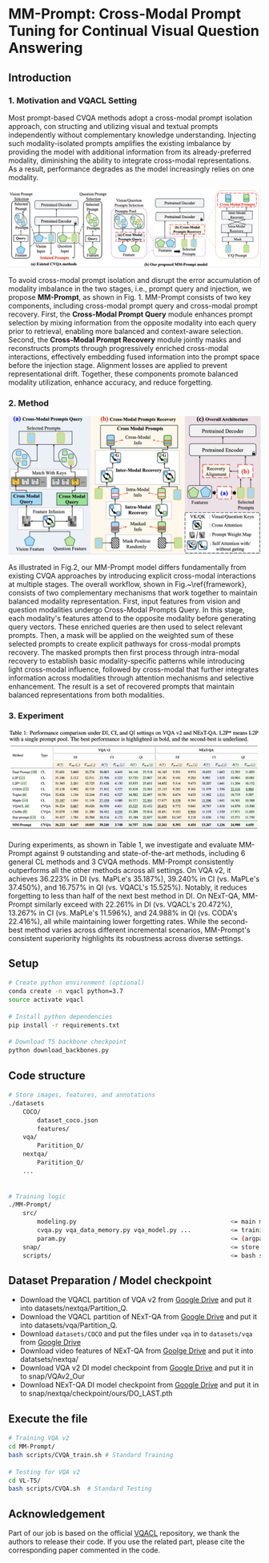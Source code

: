 # MM-Prompt: Cross-Modal Prompt Tuning for Continual Visual Question Answering

## Introduction

### 1. Motivation and VQACL Setting
Most prompt-based CVQA methods adopt a cross-modal prompt isolation approach, con
structing and utilizing visual and textual prompts independently without complementary knowledge
understanding. Injecting such modality-isolated prompts amplifies the existing imbalance by providing the model with additional information from its already-preferred modality, diminishing the ability to integrate cross-modal representations. As a result, performance degrades as the model increasingly relies on one modality.

![code_fig1](code_fig1.jpg)

To avoid cross-modal prompt isolation and disrupt the error accumulation of modality imbalance in the two stages, i.e., prompt query and injection, we propose **MM-Prompt**, as shown in Fig. 1. MM-Prompt consists of two key components, including cross-modal prompt query and cross-modal prompt recovery.
First, the **Cross-Modal Prompt Query** module enhances prompt selection by mixing information from the opposite modality into each query prior to retrieval, enabling more balanced and context-aware selection.
Second, the **Cross-Modal Prompt Recovery** module jointly masks and reconstructs prompts through progressively enriched cross-modal interactions, effectively embedding fused information into the prompt space before the injection stage. Alignment losses are applied to prevent representational drift. Together, these components promote balanced modality utilization, enhance accuracy, and reduce forgetting.

### 2. Method
![Figure 2](fig2.jpg)

As illustrated in Fig.2, our MM-Prompt model differs fundamentally from existing CVQA approaches by introducing explicit cross-modal interactions at multiple stages. The overall workflow, shown in Fig.~\ref{framework}, consists of two complementary mechanisms that work together to maintain balanced modality representation. First, input features from vision and question modalities undergo Cross-Modal Prompts Query. In this stage, each modality's features attend to the opposite modality before generating query vectors. These enriched queries are then used to select relevant prompts. Then, a mask will be applied on the weighted sum of these selected prompts to create explicit pathways for cross-modal prompts recovery. The masked prompts then first process through intra-modal recovery to establish basic modality-specific patterns while introducing light cross-modal influence, followed by cross-modal that further integrates information across modalities through attention mechanisms and selective enhancement. The result is a set of recovered prompts that maintain balanced representations from both modalities. 

### 3. Experiment
<div align="center"><img src="table.jpg" width="600px" alt="Table 1"></div>

During experiments, as shown in Table 1, we investigate and evaluate MM-Prompt against 9 outstanding and state-of-the-art methods, including 6 general CL methods and 3 CVQA methods. MM-Prompt consistently outperforms all the other methods across all settings. On VQA v2, it achieves 36.223% in DI (vs. MaPLe's 35.187%), 39.240\% in CI (vs. MaPLe's 37.450%), and 16.757\% in QI (vs. VQACL's 15.525%). Notably, it reduces forgetting to less than half of the next best method in DI. On NExT-QA, MM-Prompt similarly exceed with 22.261\% in DI (vs. VQACL's 20.472%), 13.267\% in CI (vs. MaPLe's 11.596%), and 24.988\% in QI (vs. CODA's 22.416%), all while maintaining lower forgetting rates. While the second-best method varies across different incremental scenarios, MM-Prompt's consistent superiority highlights its robustness across diverse settings.

## Setup
```bash
# Create python environment (optional)
conda create -n vqacl python=3.7
source activate vqacl

# Install python dependencies
pip install -r requirements.txt

# Download T5 backbone checkpoint
python download_backbones.py

```

## Code structure
```bash
# Store images, features, and annotations
./datasets
    COCO/
        dataset_coco.json
        features/
    vqa/
        Paritition_Q/
    nextqa/
        Paritition_Q/
    ...


# Training logic
./MM-Prompt/
    src/
        modeling.py                                           <= main model classes
        cvqa.py vqa_data_memory.py vqa_model.py ...           <= training executor and dataloader
        param.py                                              <= (argparse) configuration
    snap/                                                     <= store weight checkpoints
    scripts/                                                  <= bash scripts
```

## Dataset Preparation / Model checkpoint
- Download the VQACL partition of VQA v2 from [Google Drive](https://drive.google.com/drive/folders/1fzcTAhMHbaGeB0lU23ZUu2CRSrULV675?usp=sharing) and put it into datasets/nextqa/Partition_Q.
- Download the VQACL partition of NExT-QA from [Google Drive](https://drive.google.com/drive/folders/15BYsnqZ2HXH_4-a1tb9feQZ3pkjQAL5p?usp=sharing) and put it into datasets/vqa/Partition_Q.
- Download `datasets/COCO` and put the files under `vqa` in to `datasets/vqa` from [Google Drive](https://drive.google.com/drive/folders/1MBBhlkP83VMKS2Qe0SmFfzkHhMpIG5wf?usp=sharing)
- Download video features of NExT-QA from [Goolge Drive](https://drive.google.com/drive/folders/15BYsnqZ2HXH_4-a1tb9feQZ3pkjQAL5p?usp=sharing) and put it into datatsets/nextqa/
- Download VQA v2 DI model checkpoint from [Google Drive](https://drive.google.com/file/d/1cG2-l0cnu_PFWSTBcPaF7ZWVtW4pEuOb/view?usp=sharing) and put it in to snap/VQAv2_Our
- Download NExT-QA DI model checkpoint from [Google Drive](https://drive.google.com/file/d/1EZOmfL0uVv0HF9Q5Gj-QlOUzOt5PMV8d/view?usp=sharing) and put it in to snap/nextqa/checkpoint/ours/DO_LAST.pth


## Execute the file

```bash
# Training VQA v2
cd MM-Prompt/
bash scripts/CVQA_train.sh # Standard Training

# Testing for VQA v2
cd VL-T5/
bash scripts/CVQA.sh  # Standard Testing
```

## Acknowledgement

Part of our job is based on the official [VQACL](https://github.com/zhangxi1997/VQACL) repository, we thank the authors to release their code. If you use the related part, please cite the corresponding paper commented in the code.
